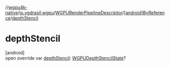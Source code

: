 //[wgpu4k-native](../../../../index.md)/[io.ygdrasil.wgpu](../../index.md)/[WGPURenderPipelineDescriptor](../index.md)/[[android]ByReference](index.md)/[depthStencil](depth-stencil.md)

# depthStencil

[android]\
open override var [depthStencil](depth-stencil.md): [WGPUDepthStencilState](../../-w-g-p-u-depth-stencil-state/index.md)?